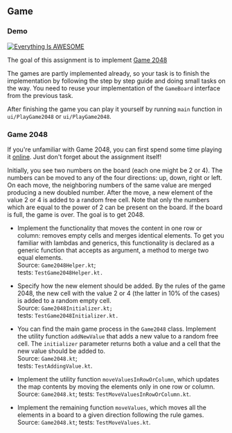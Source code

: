 ## Game

### Demo
[![Everything Is AWESOME](https://videoapi-muybridge.vimeocdn.com/animated-thumbnails/image/6cd0c8b2-726a-4f0a-9916-0dcceed65d53.gif?ClientID=vimeo-core-prod&Date=1638773073&Signature=db48e64dedf6a893ce5e7419c66d27433351b764)](https://youtu.be/cavJgTaEu0U "Game2048")

The goal of this assignment is to implement
[Game 2048](https://en.wikipedia.org/wiki/2048_(video_game))

The games are partly implemented already, so your task is to finish the
implementation by following the step by step guide and doing
small tasks on the way.
You need to reuse your implementation of the `GameBoard` interface from
the previous task.

After finishing the game you can play it yourself by running `main` function
in ```ui/PlayGame2048``` or
```ui/PlayGame2048```.

### Game 2048

If you're unfamiliar with Game 2048, you can first spend some time playing it
[online](http://2048game.com/). Just don't forget about the assignment itself!

Initially, you see two numbers on the board (each one might be 2 or 4).
The numbers can be moved to any of the four directions: up, down,
right or left. On each move, the neighboring numbers of the same value are
merged producing a new doubled number. After the move, a new element of
the value 2 or 4 is added to a random free cell.
Note that only the numbers which are equal to the power of 2 can be present
on the board.
If the board is full, the game is over.
The goal is to get 2048.

* Implement the functionality that moves the content in
  one row or column: removes empty cells and merges identical elements.
  To get you familiar with lambdas and generics, this functionality is
  declared as a generic function that accepts as argument, a method to merge two equal elements.  
  Source: ```Game2048Helper.kt```;<br>
  tests: ```TestGame2048Helper.kt.``` <br>

* Specify how the new element should be added.
  By the rules of the game 2048, the new cell with the value 2 or 4
  (the latter in 10% of the cases) is added to a random empty cell.  
  Source: ```Game2048Initializer.kt;``` <br>
  tests: ```TestGame2048Initializer.kt.``` <br>

* You can find the main game process in the ```Game2048``` class.
  Implement the utility function `addNewValue` that adds a new value to
  a random free cell. The `initializer` parameter returns both a value and a cell
  that the new value should be added to.  
  Source: ```Game2048.kt```;<br>
  tests: ```TestAddingValue.kt```.<br>

* Implement the utility function `moveValuesInRowOrColumn`, which
  updates the map contents by moving the elements only in one row or column.  
  Source: ```Game2048.kt```;
  tests: ```TestMoveValuesInRowOrColumn.kt```.

* Implement the remaining function `moveValues`, which moves all the elements
  in a board to a given direction following the rule games.  
  Source: ```Game2048.kt```;
  tests:  ```TestMoveValues.kt```. 
